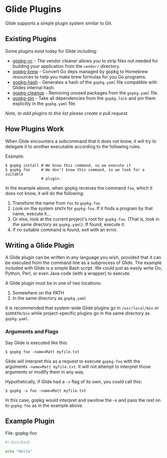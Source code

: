 # Glide Plugins

Glide supports a simple plugin system similar to Git.

## Existing Plugins

Some plugins exist today for Glide including:

* [gopkg-vc](https://github.com/sgotti/gopkg-vc) - The vendor cleaner allows you to strip files not needed for building your application from the `vendor/` directory.
* [gopkg-brew](https://github.com/heewa/gopkg-brew) - Convert Go deps managed by gopkg to Homebrew resources to help you make brew formulas for you Go programs.
* [gopkg-hash](https://github.com/mattfarina/gopkg-hash) - Generates a hash of the `gopkg.yaml` file compatible with Glides internal hash.
* [gopkg-cleanup](https://github.com/ngdinhtoan/gopkg-cleanup) - Removing unused packages from the `gopkg.yaml` file.
* [gopkg-pin](https://github.com/multiplay/gopkg-pin) - Take all dependencies from the `gopkg.lock` and pin them explicitly in the `gopkg.yaml` file.

_Note, to add plugins to this list please create a pull request._

## How Plugins Work

When Glide encounters a subcommand that it does not know, it will try to delegate it to another executable according to the following rules.

Example:

```
$ gopkg install # We know this command, so we execute it
$ gopkg foo     # We don't know this command, so we look for a suitable
                # plugin.
```

In the example above, when gopkg receives the command `foo`, which it does not know, it will do the following:

1. Transform the name from `foo` to `gopkg-foo`
2. Look on the system `$PATH` for `gopkg-foo`. If it finds a program by that name, execute it...
3. Or else, look at the current project's root for `gopkg-foo`. (That is, look in the same directory as `gopkg.yaml`). If found, execute it.
4. If no suitable command is found, exit with an error.

## Writing a Glide Plugin

A Glide plugin can be written in any language you wish, provided that it can be executed from the command line as a subprocess of Glide. The example included with Glide is a simple Bash script. We could just as easily write Go, Python, Perl, or even Java code (with a wrapper) to
execute.

A Glide plugin must be in one of two locations:

1. Somewhere on the PATH
2. In the same directory as `gopkg.yaml`

It is recommended that system-wide Glide plugins go in `/usr/local/bin` or `$GOPATH/bin` while project-specific plugins go in the same directory as `gopkg.yaml`.

### Arguments and Flags

Say Glide is executed like this:

```
$ gopkg foo -name=Matt myfile.txt
```

Glide will interpret this as a request to execute `gopkg-foo` with the arguments `-name=Matt myfile.txt`. It will not attempt to interpret those arguments or modify them in any way.

Hypothetically, if Glide had a `-x` flag of its own, you could call this:

```
$ gopkg -x foo -name=Matt myfile.txt
```

In this case, gopkg would interpret and swollow the -x and pass the rest on to `gopkg-foo` as in the example above.

## Example Plugin

File: gopkg-foo

```bash
#!/bin/bash

echo "Hello"
```
